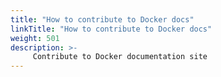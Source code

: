 ```yaml
---
title: "How to contribute to Docker docs"
linkTitle: "How to contribute to Docker docs"
weight: 501
description: >-
     Contribute to Docker documentation site
---
```



